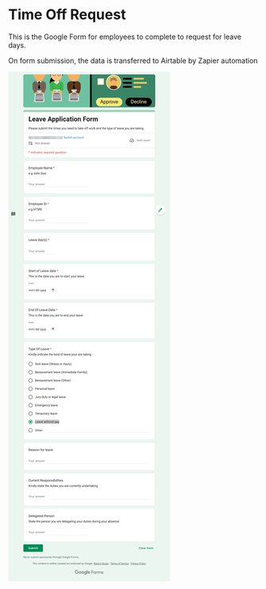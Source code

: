 # Time Off Request

This is the Google Form for employees to complete to request for leave days.

On form submission, the data is transferred to Airtable by Zapier automation


![torForm](../Images/torForm.png)